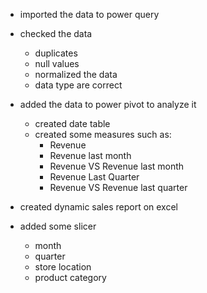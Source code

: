 - imported the data to power query
- checked the data 
    - duplicates
    - null values
    - normalized the data
    - data type are correct
- added the data to power pivot to analyze it 
    - created date table
    - created some measures such as:
        - Revenue
        - Revenue last month
        - Revenue VS Revenue last month
        - Revenue Last Quarter
        - Revenue VS Revenue last quarter

- created dynamic sales report on excel 
- added some slicer
    - month
    - quarter
    - store location
    - product category

